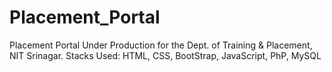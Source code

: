 # Placement_Portal
Placement Portal Under Production for the Dept. of Training & Placement, NIT Srinagar. 
Stacks Used: HTML, CSS, BootStrap, JavaScript, PhP, MySQL
